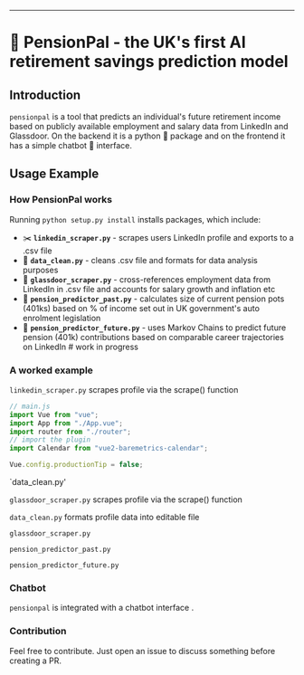 ----
# 🔮 PensionPal - the UK's first AI retirement savings prediction model

## Introduction

`pensionpal` is a tool that predicts an individual's future retirement income based on publicly available employment and salary data from LinkedIn and Glassdoor. On the backend it is a python 🐍 package and on the frontend it has a simple chatbot 🤖 interface.

## Usage Example

### How PensionPal works

Running `python setup.py install` installs packages, which include:
- ✂️ **`linkedin_scraper.py`** - scrapes users LinkedIn profile and exports to a .csv file
- 🧼 **`data_clean.py`** - cleans .csv file and formats for data analysis purposes
- 🤑 **`glassdoor_scraper.py`** - cross-references employment data from LinkedIn in .csv file and accounts for salary growth and inflation etc
- 🧮 **`pension_predictor_past.py`** - calculates size of current pension pots (401ks) based on % of income set out in UK government's auto enrolment legislation
- 🔮 **`pension_predictor_future.py`** - uses Markov Chains to predict future pension (401k) contributions based on comparable career trajectories on LinkedIn  # work in progress

### A worked example

`linkedin_scraper.py` scrapes profile via the scrape() function

```js
// main.js
import Vue from "vue";
import App from "./App.vue";
import router from "./router";
// import the plugin
import Calendar from "vue2-baremetrics-calendar";

Vue.config.productionTip = false;
```

`data_clean.py'

`glassdoor_scraper.py` scrapes profile via the scrape() function

`data_clean.py` formats profile data into editable file

`glassdoor_scraper.py`

`pension_predictor_past.py`

`pension_predictor_future.py`



### Chatbot

`pensionpal` is integrated with a chatbot interface .


### Contribution

Feel free to contribute. Just open an issue to discuss something before creating a PR.
